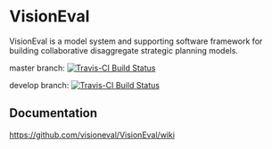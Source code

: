 
# VisionEval

VisionEval is a model system and supporting software framework for building collaborative disaggregate strategic planning models.  

master branch: [![Travis-CI Build Status](https://travis-ci.org/gregorbj/VisionEval.svg?branch=master)](https://travis-ci.org/gregorbj/VisionEval)

develop branch: [![Travis-CI Build Status](https://travis-ci.org/gregorbj/VisionEval.svg?branch=develop)](https://travis-ci.org/gregorbj/VisionEval)

## Documentation

https://github.com/visioneval/VisionEval/wiki

